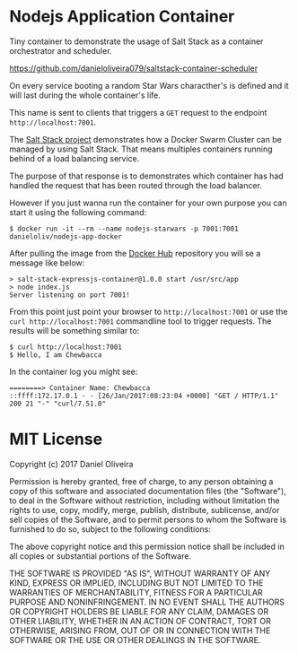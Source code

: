 # Nodejs Application Container
Tiny container to demonstrate the usage of Salt Stack as a container orchestrator and scheduler. 

https://github.com/danieloliveira079/saltstack-container-scheduler

On every service booting a random Star Wars characther's is defined and it will last during the whole container's life.

This name is sent to clients that triggers a `GET` request to the endpoint `http://localhost:7001`.

The [Salt Stack project](https://github.com/danieloliveira079/saltstack-container-scheduler) demonstrates how a Docker Swarm Cluster can be managed by using Salt Stack. That means multiples containers running behind of a load balancing service.

The purpose of that response is to demonstrates which container has had handled the request that has been routed through the load balancer. 

However if you just wanna run the container for your own purpose you can start it using the following command:

`$ docker run -it --rm --name nodejs-starwars -p 7001:7001 danieloliv/nodejs-app-docker`

After pulling the image from the [Docker Hub](https://hub.docker.com/r/danieloliv/nodejs-app-docker/) repository you will se a message like below:

```
> salt-stack-expressjs-container@1.0.0 start /usr/src/app
> node index.js
Server listening on port 7001!
```

From this point just point your browser to `http://localhost:7001` or use the `curl http://localhost:7001` commandline tool to trigger requests. The results will be something similar to:

```
$ curl http://localhost:7001
$ Hello, I am Chewbacca
```

In the container log you might see:

```
========> Container Name: Chewbacca
::ffff:172.17.0.1 - - [26/Jan/2017:08:23:04 +0000] "GET / HTTP/1.1" 200 21 "-" "curl/7.51.0"
```

# MIT License

Copyright (c) 2017 Daniel Oliveira

Permission is hereby granted, free of charge, to any person obtaining a copy
of this software and associated documentation files (the "Software"), to deal
in the Software without restriction, including without limitation the rights
to use, copy, modify, merge, publish, distribute, sublicense, and/or sell
copies of the Software, and to permit persons to whom the Software is
furnished to do so, subject to the following conditions:

The above copyright notice and this permission notice shall be included in all
copies or substantial portions of the Software.

THE SOFTWARE IS PROVIDED "AS IS", WITHOUT WARRANTY OF ANY KIND, EXPRESS OR
IMPLIED, INCLUDING BUT NOT LIMITED TO THE WARRANTIES OF MERCHANTABILITY,
FITNESS FOR A PARTICULAR PURPOSE AND NONINFRINGEMENT. IN NO EVENT SHALL THE
AUTHORS OR COPYRIGHT HOLDERS BE LIABLE FOR ANY CLAIM, DAMAGES OR OTHER
LIABILITY, WHETHER IN AN ACTION OF CONTRACT, TORT OR OTHERWISE, ARISING FROM,
OUT OF OR IN CONNECTION WITH THE SOFTWARE OR THE USE OR OTHER DEALINGS IN THE
SOFTWARE.

